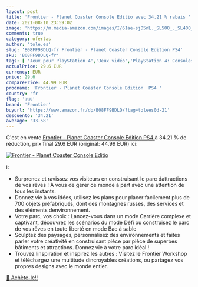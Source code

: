 ```yaml
---
layout: post
title: 'Frontier - Planet Coaster Console Editio avec 34.21 % rabais '
date: 2021-08-10 23:59:02
image: 'https://m.media-amazon.com/images/I/61ae-sjD5nL._SL500_._SL400_.jpg'
comments: true
category: ofertas
author: 'tole.es'
slug: 'B08FF9BDLQ-fr Frontier - Planet Coaster Console Edition PS4'
sku: 'B08FF9BDLQ-fr'
tags: [ 'Jeux pour PlayStation 4','Jeux vidéo','PlayStation 4: Consoles, jeux et accessoires','frontier', ]
actualPrice: 29.6 EUR
currency: EUR
price: 29.6
comparePrice: 44.99 EUR
prodname: 'Frontier - Planet Coaster Console Edition  PS4 '
country: 'fr'
flag: '🇫🇷'
brand: 'Frontier'
buyurl: 'https://www.amazon.fr/dp/B08FF9BDLQ/?tag=tolees0d-21'
descuento: '34.21'
average: '33.58'
---
```


C'est en vente [Frontier - Planet Coaster Console Edition  PS4 ](https://www.amazon.fr/dp/B08FF9BDLQ/?tag=tolees0d-21)  à  34.21 % de réduction, prix final  29.6 EUR (original: 44.99 EUR) ici:

[![Frontier - Planet Coaster Console Editio](https://m.media-amazon.com/images/I/61ae-sjD5nL._SL500_._SL400_.jpg)](https://www.amazon.fr/dp/B08FF9BDLQ/?tag=tolees0d-21)

ℹ️:

- Surprenez et ravissez vos visiteurs en construisant le parc dattractions de vos rêves ! À vous de gérer ce monde à part avec une attention de tous les instants.
- Donnez vie à vos idées, utilisez les plans pour placer facilement plus de 700 objets préfabriqués, dont des montagnes russes, des services et des éléments denvironnement.
- Votre parc, vos choix : Lancez-vous dans un mode Carrière complexe et captivant, découvrez les scénarios du mode Défi ou construisez le parc de vos rêves en toute liberté en mode Bac à sable
- Sculptez des paysages, personnalisez des environnements et faites parler votre créativité en construisant pièce par pièce de superbes bâtiments et attractions. Donnez vie à votre parc idéal !
- Trouvez linspiration et inspirez les autres : Visitez le Frontier Workshop et téléchargez une multitude dincroyables créations, ou partagez vos propres designs avec le monde entier.

[🛒 Achète-le!!](https://www.amazon.fr/dp/B08FF9BDLQ/?tag=tolees0d-21)
